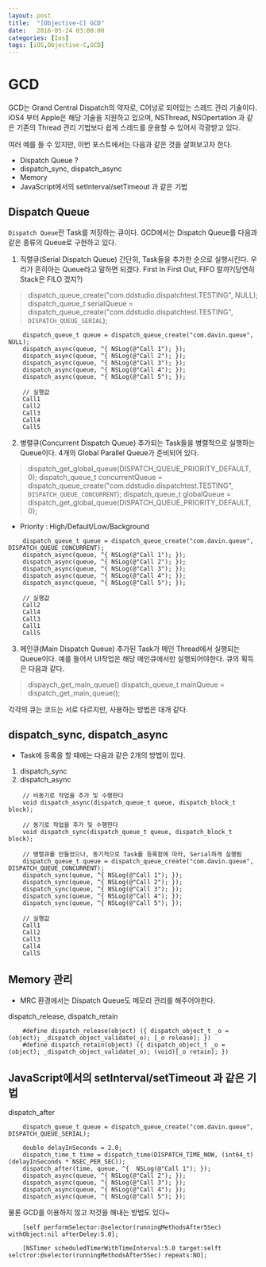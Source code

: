 ```yaml
---
layout: post
title:  "[Objective-C] GCD"
date:   2016-05-24 03:00:00
categories: [Ios]
tags: [iOS,Objective-C,GCD]
---
```


# GCD
  GCD는 Grand Central Dispatch의 약자로, C어넝로 되어있는 스레드 관리 기술이다.
  iOS4 부터 Apple은 해당 기술을 지원하고 있으며, NSThread, NSOpertation 과 같은 기존의
  Thread 관리 기법보다 쉽게 스레드를 운용할 수 있어서 각광받고 있다.

  여러 예를 들 수 있지만, 이번 포스트에서는 다음과 같은 것을 살펴보고자 한다.

- Dispatch Queue ?
- dispatch_sync, dispatch_async
- Memory
- JavaScript에서의 setInterval/setTimeout 과 같은 기법

## Dispatch Queue
`Dispatch Queue`란 Task를 저장하는 큐이다. GCD에서는 Dispatch Queue를 다음과 같은
종류의 Queue로 구현하고 있다.

1. 직렬큐(Serial Dispatch Queue)
	간단히, Task들을 추가한 순으로 실행시킨다. 우리가 흔히아는 Queue라고 말하면 되겠다.
	First In First Out, FIFO 랄까?(당연히 Stack은 FILO 겠지?)
> dispatch_queue_create("com.ddstudio.dispatchtest.TESTING", NULL);
> dispatch_queue_t serialQueue = dispatch_queue_create("com.ddstudio.dispatchtest.TESTING", `DISPATCH_QUEUE_SERIAL`);
```
	dispatch_queue_t queue = dispatch_queue_create("com.davin.queue", NULL);
	dispatch_async(queue, ^{ NSLog(@"Call 1"); });
	dispatch_async(queue, ^{ NSLog(@"Call 2"); });
	dispatch_async(queue, ^{ NSLog(@"Call 3"); });
	dispatch_async(queue, ^{ NSLog(@"Call 4"); });
	dispatch_async(queue, ^{ NSLog(@"Call 5"); });

	// 실행값
	Call1
	Call2
	Call3
	Call4
	Call5
```

2. 병렬큐(Concurrent Dispatch Queue)
	추가되는 Task들을 병렬적으로 실행하는 Queue이다. 4개의 Global Parallel Queue가 준비되어 있다.
> dispatch_get_global_queue(DISPATCH_QUEUE_PRIORITY_DEFAULT, 0);
> dispatch_queue_t concurrentQueue = dispatch_queue_create("com.ddstudio.dispatchtest.TESTING", `DISPATCH_QUEUE_CONCURRENT`);
> dispatch_queue_t globalQueue = dispatch_get_global_queue(DISPATCH_QUEUE_PRIORITY_DEFAULT, 0);
- Priority : High/Default/Low/Background
```
	dispatch_queue_t queue = dispatch_queue_create("com.davin.queue", DISPATCH_QUEUE_CONCURRENT);
	dispatch_async(queue, ^{ NSLog(@"Call 1"); });
	dispatch_async(queue, ^{ NSLog(@"Call 2"); });
	dispatch_async(queue, ^{ NSLog(@"Call 3"); });
	dispatch_async(queue, ^{ NSLog(@"Call 4"); });
	dispatch_async(queue, ^{ NSLog(@"Call 5"); });

	// 실행값
	Call2
	Call4
	Call3
	Call1
	Call5
```

3. 메인큐(Main Dispatch Queue)
	추가된 Task가 메인 Thread에서 실행되는 Queue이다. 예를 들어서 UI작업은 해당 메인큐에서만 실행되어야한다.
	큐의 획득은 다음과 같다.
> dispaych_get_main_queue()
> dispatch_queue_t mainQueue = dispatch_get_main_queue();

각각의 큐는 코드는 서로 다르지만, 사용하는 방법은 대개 같다.


## dispatch_sync, dispatch_async
- Task에 등록을 할 때에는 다음과 같은 2개의 방법이 있다.

1. dispatch_sync
2. dispatch_async

```
	// 비동기로 작업을 추가 및 수행한다
	void dispatch_async(dispatch_queue_t queue, dispatch_block_t block);

	// 동기로 작업을 추가 및 수행한다
	void dispatch_sync(dispatch_queue_t queue, dispatch_block_t block);
```

```
	// 병렬큐를 만들었으나, 동기적으로 Task를 등록함에 따라, Serial하게 실행됨
	dispatch_queue_t queue = dispatch_queue_create("com.davin.queue", DISPATCH_QUEUE_CONCURRENT);
	dispatch_sync(queue, ^{ NSLog(@"Call 1"); });
	dispatch_sync(queue, ^{ NSLog(@"Call 2"); });
	dispatch_sync(queue, ^{ NSLog(@"Call 3"); });
	dispatch_sync(queue, ^{ NSLog(@"Call 4"); });
	dispatch_sync(queue, ^{ NSLog(@"Call 5"); });

	// 실행값
	Call1
	Call2
	Call3
	Call4
	Call5
```

## Memory 관리
- MRC 환경에서는 Dispatch Queue도 메모리 관리를 해주어야한다.

dispatch_release, dispatch_retain
```
	#define dispatch_release(object) ({ dispatch_object_t _o = (object); _dispatch_object_validate(_o); [_o release]; })
	#define dispatch_retain(object) ({ dispatch_object_t _o = (object); _dispatch_object_validate(_o); (void)[_o retain]; })
```


## JavaScript에서의 setInterval/setTimeout 과 같은 기법

dispatch_after
```
	dispatch_queue_t queue = dispatch_queue_create("com.davin.queue", DISPATCH_QUEUE_SERIAL);

	double delayInSeconds = 2.0;
	dispatch_time_t time = dispatch_time(DISPATCH_TIME_NOW, (int64_t)(delayInSeconds * NSEC_PER_SEC));
	dispatch_after(time, queue, ^{  NSLog(@"Call 1"); });
	dispatch_async(queue, ^{ NSLog(@"Call 2"); });
	dispatch_async(queue, ^{ NSLog(@"Call 3"); });
	dispatch_async(queue, ^{ NSLog(@"Call 4"); });
	dispatch_async(queue, ^{ NSLog(@"Call 5"); });

```

물론 GCD를 이용하지 않고 저것을 해내는 방법도 있다~
```
	[self performSelector:@selector(runningMethodsAfter5Sec) withObject:nil afterDeley:5.0];

	[NSTimer scheduledTimerWithTimeInterval:5.0 target:selft selctror:@selector(runningMethodsAfter5Sec) repeats:NO];
```

